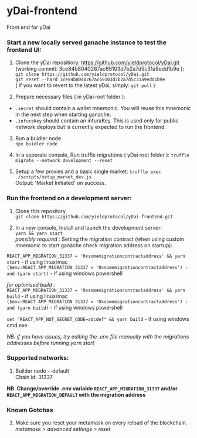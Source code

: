 # yDai-frontend
Front end for yDai 


### Start a new locally served ganache instance to test the frontend UI:  

1. Clone the yDai repositiory: https://github.com/yieldprotocol/yDai.git  (working commit: 3ce84b8040267ac69103d7b2a7d5c31a9edd1b9e ):  
`git clone https://github.com/yieldprotocol/yDai.git`  
`git reset --hard 3ce84b8040267ac69103d7b2a7d5c31a9edd1b9e`    
( if you want to revert to the latest yDai, simply: `git pull` )

2. Prepare necessary files ( in yDai root folder ):
 - `.secret` should contain a wallet mnemonic. You will reuse this mnemonic in the next step when starting ganache.
 - `.infuraKey` should contain an infuraKey. This is used only for public network deploys but is currently expected to run the frontend. 


3. Run a buidler node  
`npx buidler node`

4. In a seperate console, Run truffle migrations ( yDai root folder ): 
`truffle migrate --network development --reset`  

5. Setup a few proxies and a basic single market:
`truffle exec ./scripts/setup_market_dev.js`  
Output: 'Market Initiated' on success. 


### Run the frontend on a development server: 

1. Clone this repository  
`git clone https://github.com/yieldprotocol/yDai-frontend.git`

2. In a new console, Install and launch the development server:  
`yarn && yarn start`  
*possibly required* : Setting the migration contract (when using custom mnemonic to start ganache check migration address on startup):  

`REACT_APP_MIGRATION_31337 = '0xsomemigrationcontractaddress' && yarn start`  - if using linux/mac  
`($env:REACT_APP_MIGRATION_31337 = '0xsomemigrationcontractaddress') -and (yarn start)`  - if using windows powershell  
 
*for optimised build* :  
`REACT_APP_MIGRATION_31337 = '0xsomemigrationcontractaddress' && yarn build`  - if using linux/mac  
`($env:REACT_APP_MIGRATION_31337 = '0xsomemigrationcontractaddress') -and (yarn build)`  - if using windows powershell  

`set "REACT_APP_NOT_SECRET_CODE=abcdef" && yarn build` - if using windows cmd.exe

*NB: if you have issues, try editing  the .env file manually with the migrations addresses before running yarn start*

### Supported networks:

1. Builder node --default  
Chain id: 31337  

**NB. Change/override .env variable `REACT_APP_MIGRATION_31337` and/or `REACT_APP_MIGRATION_DEFAULT` with the migration address**

<!-- 2. Rinkeby
Chain ID: 4  
Migrations contract address: '0x08475B228575eFCb2e5d71E1B737deCeEdf21Db' -->

### Known Gotchas
1. Make sure you reset your metamask on every reload of the blockchain.  
*metamask > advanced settings > reset*
